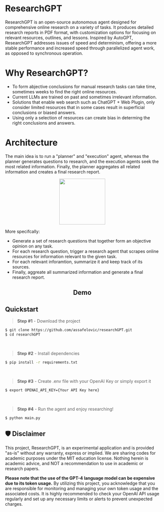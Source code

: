 # ResearchGPT
ResearchGPT is an open-source autonomous agent designed for comprehensive online research on a variety of tasks. It produces detailed research reports in PDF format, with customization options for focusing on relevant resources, outlines, and lessons. Inspired by AutoGPT, ResearchGPT addresses issues of speed and determinism, offering a more stable performance and increased speed through parallelized agent work, as opposed to synchronous operation.

# Why ResearchGPT?

- To form abjective conclusions for manual research tasks can take time, sometimes weeks to find the right online resources.
- Current LLMs are trained on past and sometimes irrelevant information.
- Solutions that enable web search such as ChatGPT + Web Plugin, only consider limited resources that in some cases result in superficial conclusions or biased answers.
- Using only a selection of resources can create bias in determing the right conclusions and answers. 

# Architecture
The main idea is to run a "planner" and "execution" agent, whereas the planner generates questions to research, and the execution agents seek the most related information. Finally, the planner aggregates all related information and creates a final research report.

<div align="center">
<img align="center" height="150" src="https://cowriter-images.s3.amazonaws.com/architecture.png">
</div>

More specifcally:
* Generate a set of research questions that together form an objective opinion on any task. 
* For each research question, trigger a research agent that scrapes online resources for information relevant to the given task.
* For each relevant inforamtion, summarize it and keep track of its sources.
* Finally, aggreate all summarized information and generate a final research report.

<h2 align="center"> Demo </h2>

## Quickstart

> **Step #1** - Download the project

```bash
$ git clone https://github.com/assafelovic/researchGPT.git
$ cd researchGPT
```

<br />

> **Step #2** - Install dependencies
```bash
$ pip install -r requirements.txt
```
<br />

> **Step #3** - Create .env file with your OpenAI Key or simply export it

```bash
$ export OPENAI_API_KEY={Your API Key here}
```
<br />

> **Step #4** - Run the agent and enjoy researching!

```bash
$ python main.py
```

## 🛡 Disclaimer

This project, ResearchGPT, is an experimental application and is provided "as-is" without any warranty, express or implied. We are sharing codes for academic purposes under the MIT education license. Nothing herein is academic advice, and NOT a recommendation to use in academic or research papers.

**Please note that the use of the GPT-4 language model can be expensive due to its token usage.** By utilizing this project, you acknowledge that you are responsible for monitoring and managing your own token usage and the associated costs. It is highly recommended to check your OpenAI API usage regularly and set up any necessary limits or alerts to prevent unexpected charges.
